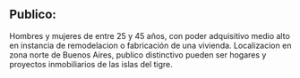 Publico: 
---------------------------------
Hombres y mujeres de entre 25 y 45 años, con poder adquisitivo medio alto en instancia de remodelacion o fabricación de una vivienda. Localizacion en zona norte de Buenos Aires, publico distinctivo pueden ser hogares y proyectos inmobiliarios de las islas del tigre.


